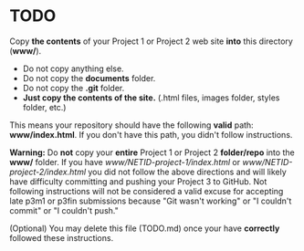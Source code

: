 # TODO

Copy **the contents** of your Project 1 or Project 2 web site **into** this directory (**www/**).

  - Do not copy anything else.
  - Do not copy the **documents** folder.
  - Do not copy the **.git** folder.
  - **Just copy the contents of the site.** (.html files, images folder, styles folder, etc.)

  This means your repository should have the following **valid** path: **www/index.html**. If you don't have this path, you didn't follow instructions.

**Warning:** Do **not** copy your **entire** Project 1 or Project 2 **folder/repo** into the **www/** folder. If you have _www/NETID-project-1/index.html_ or _www/NETID-project-2/index.html_ you did not follow the above directions and will likely have difficulty committing and pushing your Project 3 to GitHub. Not following instructions will not be considered a valid excuse for accepting late p3m1 or p3fin submissions because "Git wasn't working" or "I couldn't commit" or "I couldn't push."

(Optional) You may delete this file (TODO.md) once your have **correctly** followed these instructions.
